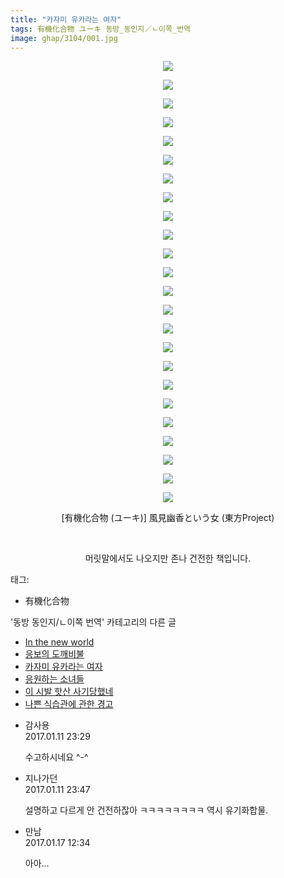 ```yaml
---
title: "카자미 유카라는 여자"
tags: 有機化合物 ユーキ 동방_동인지／ㄴ이쪽_번역
image: ghap/3104/001.jpg
---
```

<div class="article">
<p style="text-align: center; clear: none; float: none;"><img src="{{ site.nasurl }}/ghap/3104/001.jpg"/></p>
<p style="text-align: center; clear: none; float: none;"><img src="{{ site.nasurl }}/ghap/3104/002.jpg"/></p>
<p style="text-align: center; clear: none; float: none;"><img src="{{ site.nasurl }}/ghap/3104/003.jpg"/></p>
<p style="text-align: center; clear: none; float: none;"><img src="{{ site.nasurl }}/ghap/3104/004.jpg"/></p>
<p style="text-align: center; clear: none; float: none;"><img src="{{ site.nasurl }}/ghap/3104/005.jpg"/></p>
<p style="text-align: center; clear: none; float: none;"><img src="{{ site.nasurl }}/ghap/3104/006.jpg"/></p>
<p style="text-align: center; clear: none; float: none;"><img src="{{ site.nasurl }}/ghap/3104/007.jpg"/></p>
<p style="text-align: center; clear: none; float: none;"><img src="{{ site.nasurl }}/ghap/3104/008.jpg"/></p>
<p style="text-align: center; clear: none; float: none;"><img src="{{ site.nasurl }}/ghap/3104/009.jpg"/></p>
<p style="text-align: center; clear: none; float: none;"><img src="{{ site.nasurl }}/ghap/3104/010.jpg"/></p>
<p style="text-align: center; clear: none; float: none;"><img src="{{ site.nasurl }}/ghap/3104/011.jpg"/></p>
<p style="text-align: center; clear: none; float: none;"><img src="{{ site.nasurl }}/ghap/3104/012.jpg"/></p>
<p style="text-align: center; clear: none; float: none;"><img src="{{ site.nasurl }}/ghap/3104/013.jpg"/></p>
<p style="text-align: center; clear: none; float: none;"><img src="{{ site.nasurl }}/ghap/3104/014.jpg"/></p>
<p style="text-align: center; clear: none; float: none;"><img src="{{ site.nasurl }}/ghap/3104/015.jpg"/></p>
<p style="text-align: center; clear: none; float: none;"><img src="{{ site.nasurl }}/ghap/3104/016.jpg"/></p>
<p style="text-align: center; clear: none; float: none;"><img src="{{ site.nasurl }}/ghap/3104/017.jpg"/></p>
<p style="text-align: center; clear: none; float: none;"><img src="{{ site.nasurl }}/ghap/3104/018.jpg"/></p>
<p style="text-align: center; clear: none; float: none;"><img src="{{ site.nasurl }}/ghap/3104/019.jpg"/></p>
<p style="text-align: center; clear: none; float: none;"><img src="{{ site.nasurl }}/ghap/3104/020.jpg"/></p>
<p style="text-align: center; clear: none; float: none;"><img src="{{ site.nasurl }}/ghap/3104/021.jpg"/></p>
<p style="text-align: center; clear: none; float: none;"><img src="{{ site.nasurl }}/ghap/3104/022.jpg"/></p>
<p style="text-align: center; clear: none; float: none;"><img src="{{ site.nasurl }}/ghap/3104/023.jpg"/></p>
<p style="text-align: center; clear: none; float: none;"><img src="{{ site.nasurl }}/ghap/3104/024.jpg"/></p>
<p style="text-align: center; clear: none; float: none;">[有機化合物 (ユーキ)] 風見幽香という女 (東方Project)</p>
<p style="text-align: center; clear: none; float: none;"><br/></p>
<p style="text-align: center; clear: none; float: none;">머릿말에서도 나오지만 존나 건전한 책입니다.</p>
</div><div class="tagTrail">
<p>태그: </p>
<ul>
<li>有機化合物</li>
</ul>
</div><div class="another">
<p>'동방 동인지/ㄴ이쪽 번역' 카테고리의 다른 글</p>
<ul>
<li><a href="/2017-01-16-ghap_3119">In the new world</a></li>
<li><a href="/2017-01-15-ghap_3118">응보의 도깨비불</a></li>
<li><a href="/2017-01-11-ghap_3104">카자미 유카라는 여자</a></li>
<li><a href="/2017-01-09-ghap_3091">응원하는 소녀들</a></li>
<li><a href="/2017-01-08-ghap_3090">이 시발 핫산 사기당했네</a></li>
<li><a href="/2017-01-07-ghap_3089">나쁜 식습관에 관한 경고</a></li>
</ul>
</div><div class="cb_module cb_fluid">
<div class="cb_wrt cb_profile">
<div class="comment">
<ul>
<li class="cb_thumb_off" id="comment14889234">
<div class="cb_comment_area">
<div class="cb_info_area">
<div class="cb_section">
<span class="cb_nick_name">감사용</span>
</div>
<div class="cb_section">
<span class="cb_date">2017.01.11 23:29 </span>
</div>
</div>
<div class="cb_dsc_comment">
<p class="cb_dsc">
											수고하시네요 ^-^
										</p>
</div>
</div></li>
<li class="cb_thumb_off" id="comment14889242">
<div class="cb_comment_area">
<div class="cb_info_area">
<div class="cb_section">
<span class="cb_nick_name">지나가던</span>
</div>
<div class="cb_section">
<span class="cb_date">2017.01.11 23:47 </span>
</div>
</div>
<div class="cb_dsc_comment">
<p class="cb_dsc">
											설명하고 다르게 안 건전하잖아 ㅋㅋㅋㅋㅋㅋㅋㅋ 역시 유기화합물.
										</p>
</div>
</div></li>
<li class="cb_thumb_off" id="comment14893658">
<div class="cb_comment_area">
<div class="cb_info_area">
<div class="cb_section">
<span class="cb_nick_name">만남</span>
</div>
<div class="cb_section">
<span class="cb_date">2017.01.17 12:34 </span>
</div>
</div>
<div class="cb_dsc_comment">
<p class="cb_dsc">
											아아...
										</p>
</div>
</div></li>
</ul>
</div>
</div><!-- commentList close -->
</div>